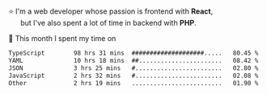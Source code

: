 ⭐ I'm a web developer whose passion is frontend with <b>React</b>,<br/>
&nbsp; &nbsp; &nbsp; but I've also spent a lot of time in backend with <b>PHP</b>.

📅 This month I spent my time on

<!--START_SECTION:waka-->

```txt
TypeScript        98 hrs 31 mins  ####################.....   80.45 %
YAML              10 hrs 18 mins  ##.......................   08.42 %
JSON              3 hrs 25 mins   #........................   02.80 %
JavaScript        2 hrs 32 mins   #........................   02.08 %
Other             2 hrs 19 mins   .........................   01.90 %
```

<!--END_SECTION:waka-->
